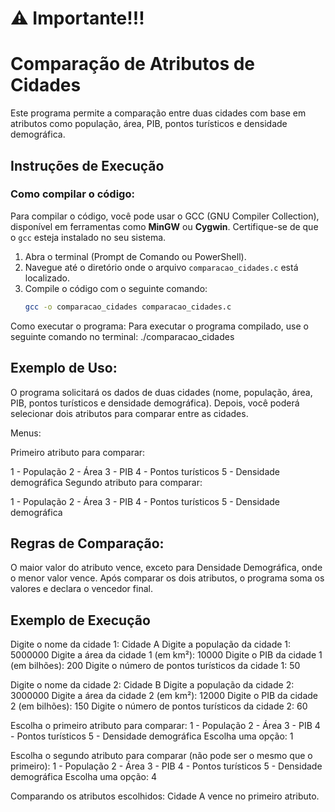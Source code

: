 # ⚠️ Importante!!!
# Comparação de Atributos de Cidades

Este programa permite a comparação entre duas cidades com base em atributos como população, área, PIB, pontos turísticos e densidade demográfica.

## Instruções de Execução

### Como compilar o código:
Para compilar o código, você pode usar o GCC (GNU Compiler Collection), disponível em ferramentas como **MinGW** ou **Cygwin**. Certifique-se de que o `gcc` esteja instalado no seu sistema.

1. Abra o terminal (Prompt de Comando ou PowerShell).
2. Navegue até o diretório onde o arquivo `comparacao_cidades.c` está localizado.
3. Compile o código com o seguinte comando:
   ```bash
   gcc -o comparacao_cidades comparacao_cidades.c
Como executar o programa:
Para executar o programa compilado, use o seguinte comando no terminal:
./comparacao_cidades

## Exemplo de Uso:
O programa solicitará os dados de duas cidades (nome, população, área, PIB, pontos turísticos e densidade demográfica).
Depois, você poderá selecionar dois atributos para comparar entre as cidades.

Menus:

Primeiro atributo para comparar:

1 - População
2 - Área
3 - PIB
4 - Pontos turísticos
5 - Densidade demográfica
Segundo atributo para comparar:

1 - População
2 - Área
3 - PIB
4 - Pontos turísticos
5 - Densidade demográfica

## Regras de Comparação:
O maior valor do atributo vence, exceto para Densidade Demográfica, onde o menor valor vence.
Após comparar os dois atributos, o programa soma os valores e declara o vencedor final.


## Exemplo de Execução

Digite o nome da cidade 1: Cidade A
Digite a população da cidade 1: 5000000
Digite a área da cidade 1 (em km²): 10000
Digite o PIB da cidade 1 (em bilhões): 200
Digite o número de pontos turísticos da cidade 1: 50

Digite o nome da cidade 2: Cidade B
Digite a população da cidade 2: 3000000
Digite a área da cidade 2 (em km²): 12000
Digite o PIB da cidade 2 (em bilhões): 150
Digite o número de pontos turísticos da cidade 2: 60

Escolha o primeiro atributo para comparar:
1 - População
2 - Área
3 - PIB
4 - Pontos turísticos
5 - Densidade demográfica
Escolha uma opção: 1

Escolha o segundo atributo para comparar (não pode ser o mesmo que o primeiro):
1 - População
2 - Área
3 - PIB
4 - Pontos turísticos
5 - Densidade demográfica
Escolha uma opção: 4

Comparando os atributos escolhidos:
Cidade A vence no primeiro atributo.




